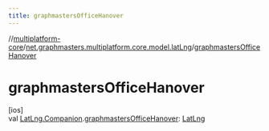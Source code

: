```yaml
---
title: graphmastersOfficeHanover
---
```

//[multiplatform-core](../../index.html)/[net.graphmasters.multiplatform.core.model.latLng](index.html)/[graphmastersOfficeHanover](graphmasters-office-hanover.html)



# graphmastersOfficeHanover



[ios]\
val [LatLng.Companion](../net.graphmasters.multiplatform.core.model/-lat-lng/-companion/index.html#1461150996%2FExtensions%2F-708110912).[graphmastersOfficeHanover](graphmasters-office-hanover.html): [LatLng](../net.graphmasters.multiplatform.core.model/-lat-lng/index.html#94959378%2FExtensions%2F-708110912)




